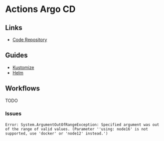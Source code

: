 # Actions Argo CD

<!--
OutOfSync -> Check HPA/Replicas
-->

## Links

- [Code Repository](https://github.com/clowdhaus/argo-cd-action)

## Guides

- [Kustomize](https://argoproj.github.io/argo-cd/user-guide/kustomize/)
- [Helm](https://argoproj.github.io/argo-cd/user-guide/helm/)

## Workflows

TODO

<!-- ### Using Kustomize

```yaml
    - name: ArgoCD Overwrite Image Tag
      uses: clowdhaus/argo-cd-action/@main
      id: argocd_image_tag_overwrite
      with:
        command: app set dsb-messagebroker
        options: -p dsb-messagebroker.image.tag=${{needs.unique_id.outputs.unique_id}}
``` -->

<!-- ### Using Kubernetes Manifests

```yaml
---
name: GitOps

on:
  push:
    branches:
    - main

jobs:
  sync-apps:
    runs-on: ubuntu-18.04
    steps:
    - name: Login to ArgoCD
      uses: clowdhaus/argo-cd-action/@main
      with:
        command: login 34.132.171.46
        options: --insecure --username admin --password dMQnvoJJrKwZbuHD

    - name: Sync apps
      uses: clowdhaus/argo-cd-action/@main
      with:
        command: app sync go-app
``` -->

<!-- ### Using Helm

```yaml
---
name: GitOps

on:
  push:
    branches:
    - main

jobs:
  sync-apps:
    runs-on: ubuntu-18.04
    steps:
    # ...

    - name: ArgoCD login
      uses: clowdhaus/argo-cd-action/@main
      id: argocd_login
      with:
        command: login ${{ secrets.ARGOCD_DEV_URL }}
        options: --insecure --password ${{ secrets.ARGOCD_DEV_PASS }} --username ${{ secrets.ARGOCD_DEV_USERNAME }}

    - name: ArgoCD overwrite values.yaml
      uses: clowdhaus/argo-cd-action/@main
      id: argocd_image_tag_overwrite
      with:
        command: app set dsb-messagebroker
        options: -p image.tag=${{needs.unique_id.outputs.unique_id}}
``` -->

<!--
./argocd app set applications -p image.tag=${GITHUB_SHA} -p releaseToggles=$releaseToggles --plaintext --grpc-web &&
./argocd app sync applications --plaintext --grpc-web &&
./argocd app sync -l app.kubernetes.io/instance=applications --plaintext --grpc-web
-->

<!-- ```sh
- name: Set up kubectl
  uses: azure/setup-kubectl@v1
  with:
    version: v1.22.1

- name: Set K8 Context
  uses: azure/k8s-set-context@v1
  with:
    kubeconfig: ${{ secrets.KUBE_CONFIG_STAGING }}
    context: [...].k8s.local

- name: Kubectl Rollout Restart
  run: |
    kubectl config set-context --current --namespace my-app
    kubectl rollout restart deployment/my-app-web
    kubectl rollout restart deployment/my-app-worker
``` -->

### Issues

####

```log
Error: System.ArgumentOutOfRangeException: Specified argument was out of the range of valid values. (Parameter ''using: node16' is not supported, use 'docker' or 'node12' instead.')
```
